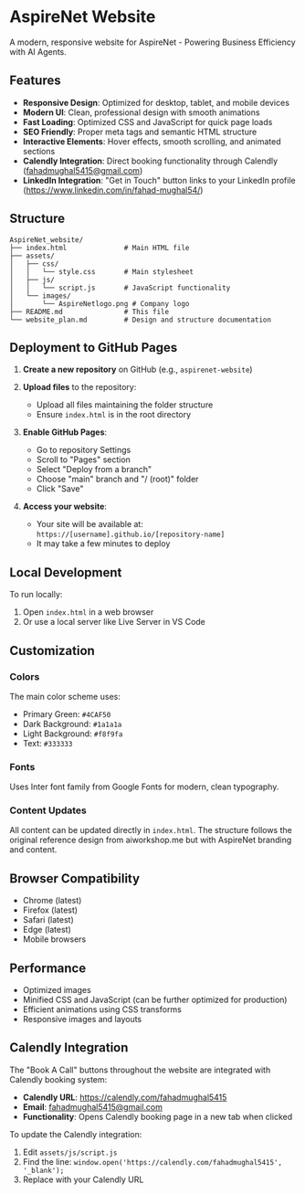 # AspireNet Website

A modern, responsive website for AspireNet - Powering Business Efficiency with AI Agents.

## Features

- **Responsive Design**: Optimized for desktop, tablet, and mobile devices
- **Modern UI**: Clean, professional design with smooth animations
- **Fast Loading**: Optimized CSS and JavaScript for quick page loads
- **SEO Friendly**: Proper meta tags and semantic HTML structure
- **Interactive Elements**: Hover effects, smooth scrolling, and animated sections
- **Calendly Integration**: Direct booking functionality through Calendly (fahadmughal5415@gmail.com)
- **LinkedIn Integration**: "Get in Touch" button links to your LinkedIn profile (https://www.linkedin.com/in/fahad-mughal54/)
## Structure

```
AspireNet_website/
├── index.html              # Main HTML file
├── assets/
│   ├── css/
│   │   └── style.css       # Main stylesheet
│   ├── js/
│   │   └── script.js       # JavaScript functionality
│   └── images/
│       └── AspireNetlogo.png # Company logo
├── README.md               # This file
└── website_plan.md         # Design and structure documentation
```

## Deployment to GitHub Pages

1. **Create a new repository** on GitHub (e.g., `aspirenet-website`)

2. **Upload files** to the repository:
   - Upload all files maintaining the folder structure
   - Ensure `index.html` is in the root directory

3. **Enable GitHub Pages**:
   - Go to repository Settings
   - Scroll to "Pages" section
   - Select "Deploy from a branch"
   - Choose "main" branch and "/ (root)" folder
   - Click "Save"

4. **Access your website**:
   - Your site will be available at: `https://[username].github.io/[repository-name]`
   - It may take a few minutes to deploy

## Local Development

To run locally:
1. Open `index.html` in a web browser
2. Or use a local server like Live Server in VS Code

## Customization

### Colors
The main color scheme uses:
- Primary Green: `#4CAF50`
- Dark Background: `#1a1a1a`
- Light Background: `#f8f9fa`
- Text: `#333333`

### Fonts
Uses Inter font family from Google Fonts for modern, clean typography.

### Content Updates
All content can be updated directly in `index.html`. The structure follows the original reference design from aiworkshop.me but with AspireNet branding and content.

## Browser Compatibility

- Chrome (latest)
- Firefox (latest)
- Safari (latest)
- Edge (latest)
- Mobile browsers

## Performance

- Optimized images
- Minified CSS and JavaScript (can be further optimized for production)
- Efficient animations using CSS transforms
- Responsive images and layouts



## Calendly Integration

The "Book A Call" buttons throughout the website are integrated with Calendly booking system:
- **Calendly URL**: https://calendly.com/fahadmughal5415
- **Email**: fahadmughal5415@gmail.com
- **Functionality**: Opens Calendly booking page in a new tab when clicked

To update the Calendly integration:
1. Edit `assets/js/script.js`
2. Find the line: `window.open('https://calendly.com/fahadmughal5415', '_blank');`
3. Replace with your Calendly URL

